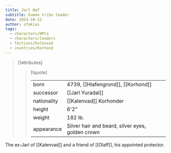 ```yaml
---
title: Jarl Haf
subtitle: human tribe leader
date: 2024-10-22
author: sfakias
tags:
  - characters/NPCs
  - characters/leaders
  - factions/Kalenvad
  - countries/Korhond
---
```

> [!attributes]
> 
> > [!quote]
> >
> > | | |
> > | --- | --- |
> > | born | 4739, [[Hlafengrond]], [[Korhond]] |
> > | successor | [[Jarl Yuradal]] |
> > | nationality | [[Kalenvad]] Korhonder |
> > | height | 6'2" |
> > | weight | 182 lb. |
> > | appearance | Silver hair and beard, silver eyes, golden crown |

The ex-Jarl of [[Kalenvad]] and a friend of [[Olaff]], his appointed protector. 